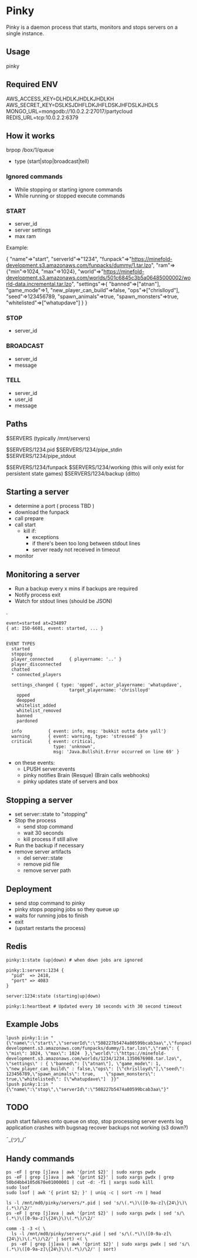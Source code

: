 # Pinky

Pinky is a daemon process that starts, monitors and stops servers on a single instance.

## Usage

pinky <box-id>

## Required ENV

AWS_ACCESS_KEY=DLHDLKJHDLKJHDLKH
AWS_SECRET_KEY=DSLKSJDHFLDKJHFLDSKJHFDSLKJHDLS
MONGO_URL=mongodb://10.0.2.2:27017/partycloud
REDIS_URL=tcp:10.0.2.2:6379

## How it works

brpop /box/1/queue
  - type (start|stop|broadcast|tell)

### Ignored commands
* While stopping or starting ignore commands
* While running or stopped execute commands

### START
  - server_id
  - server settings
  - max ram

Example:

{
  "name"=>"start",
  "serverId"=>"1234",
  "funpack"=>"https://minefold-development.s3.amazonaws.com/funpacks/dummy/1.tar.lzo",
  "ram"=>{"min"=>1024, "max"=>1024},
  "world"=>"https://minefold-development.s3.amazonaws.com/worlds/501c6845c3b5a06485000002/world-data.incremental.tar.lzo",
  "settings"=>{
    "banned"=>["atnan"],
    "game_mode"=>1,
    "new_player_can_build"=>false,
    "ops"=>["chrislloyd"],
    "seed"=>123456789,
    "spawn_animals"=>true,
    "spawn_monsters"=>true,
    "whitelisted"=>["whatupdave"]
  }
}


### STOP
  - server_id

### BROADCAST
  - server_id
  - message

### TELL
  - server_id
  - user_id
  - message

## Paths

$SERVERS (typically /mnt/servers)

$SERVERS/1234.pid
$SERVERS/1234/pipe_stdin
$SERVERS/1234/pipe_stdout

$SERVERS/1234/funpack
$SERVERS/1234/working   (this will only exist for persistent state games)
$SERVERS/1234/backup    (ditto)

## Starting a server
* determine a port       ( process TBD )
* download the funpack
* call prepare
* call start
    - kill if:
      - exceptions
      - if there's been too long between stdout lines
      - server ready not received in timeout
* monitor

## Monitoring a server
* Run a backup every x mins if backups are required
* Notify process exit
* Watch for stdout lines (should be JSON)

.

    event=started at=234897
    { at: ISO-6601, event: started, ... }


    EVENT TYPES
      started
      stopping
      player_connected      { playername: '..' }
      player_disconnected
      chatted
      * connected_players

      settings_changed { type: 'opped', actor_playername: 'whatupdave',
                            target_playername: 'chrislloyd'
        opped
        deopped
        whitelist_added
        whitelist_removed
        banned
        pardoned

      info          { event: info, msg: 'bukkit outta date yall'}
      warning       { event: warning, type: 'stressed' }
      critical      { event: critical,
                      type: 'unknown',
                      msg: 'Java.Bullshit.Error occurred on line 69' }

* on these events:
  - LPUSH server:events
  - pinky notifies Brain (Resque) (Brain calls webhooks)
  - pinky updates state of servers and box

## Stopping a server
* set server:<server-id>:state to "stopping"
* Stop the process
  - send stop command
  - wait 30 seconds
  - kill process if still alive
* Run the backup if necessary
* remove server artifacts
  - del server:<server-id>:state
  - remove pid file
  - remove server path

## Deployment

* send stop command to pinky
* pinky stops popping jobs so they queue up
* waits for running jobs to finish
* exit
* (upstart restarts the process)

## Redis

    pinky:1:state (up|down) # when down jobs are ignored

    pinky:1:servers:1234 {
      "pid"  => 2418,
      "port" => 4083
    }

    server:1234:state (starting|up|down)

    pinky:1:heartbeat # Updated every 10 seconds with 30 second timeout


## Example Jobs

    lpush pinky:1:in "{\"name\":\"start\",\"serverId\":\"508227b5474a80599bcab3aa\",\"funpack\":\"https://minefold-development.s3.amazonaws.com/funpacks/dummy/1.tar.lzo\",\"ram\": { \"min\": 1024, \"max\": 1024  },\"world\":\"https://minefold-development.s3.amazonaws.com/worlds/1234/1234.1350676908.tar.lzo\", \"settings\" : { \"banned\": [\"atnan\"], \"game_mode\": 1, \"new_player_can_build\" : false,\"ops\": [\"chrislloyd\"],\"seed\": 123456789,\"spawn_animals\": true,    \"spawn_monsters\": true,\"whitelisted\": [\"whatupdave\"]  }}"
    lpush pinky:1:in "{\"name\":\"stop\",\"serverId\":\"508227b5474a80599bcab3aa\"}"

## TODO

push start failures onto queue
on stop, stop processing server events
log application crashes with bugsnag
recover backups not working (s3 down?)

¯\_(ツ)_/¯

## Handy commands

    ps -eF | grep [j]ava | awk '{print $2}' | sudo xargs pwdx
    ps -eF | grep [j]ava | awk '{print $2}' | sudo xargs pwdx | grep 50bd4bb4105d670e01000001 | cut -d: -f1 | xargs sudo kill
    sudo lsof
    sudo lsof | awk '{ print $2; }' | uniq -c | sort -rn | head

    ls -l /mnt/md0/pinky/servers/*.pid | sed 's/\(.*\)\([0-9a-z]\{24\}\)\(.*\)/\2/'
    ps -eF | grep [j]ava | awk '{print $2}' | sudo xargs pwdx | sed 's/\(.*\)\([0-9a-z]\{24\}\)\(.*\)/\2/'

    comm -1 -3 <( \
      ls -l /mnt/md0/pinky/servers/*.pid | sed 's/\(.*\)\([0-9a-z]\{24\}\)\(.*\)/\2/' | sort) <( \
      ps -eF | grep [j]ava | awk '{print $2}' | sudo xargs pwdx | sed 's/\(.*\)\([0-9a-z]\{24\}\)\(.*\)/\2/' | sort)

